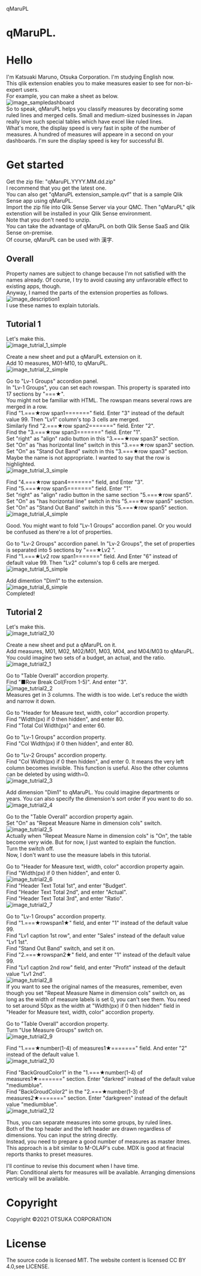 qMaruPL


# qMaruPL.

# Hello
I'm Katsuaki Maruno, Otsuka Corporation. I'm studying English now.     
This qlik extension enables you to make measures easier to see for non-bi-expert users.  
For example, you can make a sheet as below.  
![image_sampledashboard](https://user-images.githubusercontent.com/95951577/146678970-581d55b9-7f17-455c-a187-4d13a2828422.png)  
So to speak, qMaruPL helps you classify measures by decorating some ruled lines and merged cells. Small and medium-sized businesses in Japan really love such special tables which have excel like ruled lines.  
What's more, the display speed is very fast in spite of the number of measures. A hundred of measures will appeare in a second on your dashboards. I'm sure the display speed is key for successful BI.  

# Get started
Get the zip file: "qMaruPL.YYYY.MM.dd.zip"   
I recommend that you get the latest one.  
You can also get "qMaruPL extension_sample.qvf" that is a sample Qlik Sense app using qMaruPL.  
Import the zip file into Qlik Sense Server via your QMC. Then "qMaruPL" qlik extenstion will be installed in your Qlik Sense environment.  
Note that you don't need to unzip.  
You can take the advantage of qMaruPL on both Qlik Sense SaaS and Qlik Sense on-premise.   
Of course, qMaruPL can be used with 漢字.     

## Overall 
Property names are subject to change because I'm not satisfied with the names already. Of course, I try to avoid causing any unfavorable effect to existing apps, though.    
Anyway, I named the parts of the extension properties as follows.  
![image_description1](https://user-images.githubusercontent.com/95951577/146526354-6970e88a-0934-4ca5-9b3e-7f71ea69a646.png)  
I use these names to explain tutorials.  

## Tutorial 1
Let's make this.  
![image_tutrial_1_simple](https://user-images.githubusercontent.com/95951577/146487971-3fa654ff-8c1a-4a97-b171-c29d7fdb85ad.png)  

Create a new sheet and put a qMaruPL extension on it.  
Add 10 measures, M01-M10, to qMaruPL.  
![image_tutrial_2_simple](https://user-images.githubusercontent.com/95951577/146490833-ba9266c8-df75-43a9-adf4-a90e4ce092b5.png)  
  
Go to "Lv-1 Groups" accordion panel.  
In "Lv-1 Groups", you can set each rowspan. This property is sparated into 17 sections by "===★".   
You might not be familiar with HTML. The rowspan means several rows are merged in a row.  
Find "1.===★row span1=======" field. Enter "3" instead of the default value 99. Then "Lv1" column's top 3 cells are merged.  
Similarly find "2.===★row span2=======" field. Enter "2".    
Find the "3.===★row span3=======" field. Enter "1".  
Set "right" as "align" radio button in this "3.===★row span3" section.   
Set "On" as "has horizontal line" switch in this "3.===★row span3" section.   
Set "On" as "Stand Out Band" switch in this "3.===★row span3" section. Maybe the name is not appropriate. I wanted to say that the row is highlighted.   
![image_tutrial_3_simple](https://user-images.githubusercontent.com/95951577/146493323-7c9d0c46-1835-43df-90a3-7ff22a267a97.png)  
  
Find "4.===★row span4=======" field, and Enter "3".   
Find "5.===★row span5=======" field. Enter "1".  
Set "right" as "align" radio button in the same section "5.===★row span5".     
Set "On" as "has horizontal line" switch in this "5.===★row span5" section.   
Set "On" as "Stand Out Band" switch in this "5.===★row span5" section.   
![image_tutrial_4_simple](https://user-images.githubusercontent.com/95951577/146491640-9dc4f26e-7547-48ef-8efc-50eb20ea372e.png)   

Good. You might want to fold "Lv-1 Groups" accordion panel. Or you would be confused as there're a lot of properties.  
  
Go to "Lv-2 Groups" accordion panel. In "Lv-2 Groups", the set of properties is separated into 5 sections by "===★Lv2 ".  
Find "1.===★Lv2 row span1=======" field. And Enter "6" instead of default value 99. Then "Lv2" column's top 6 cells are merged.  
![image_tutrial_5_simple](https://user-images.githubusercontent.com/95951577/146494043-fe6a10a2-2360-4934-999c-ea90a90912d1.png)  

Add dimention "Dim1" to the extension.  
![image_tutrial_6_simple](https://user-images.githubusercontent.com/95951577/146494432-d05edfdf-fa25-441a-85fd-f16eb0c2667e.png)  
Completed!  
  
  
## Tutorial 2
Let's make this.  
![image_tutrial2_10](https://user-images.githubusercontent.com/95951577/146678079-c172285a-acd4-4565-aa29-f568553026bc.png)    
    
Create a new sheet and put a qMaruPL on it.  
Add measures, M01, M02, M02/M01, M03, M04, and M04/M03 to qMaruPL. You could imagine two sets of a budget, an actual, and the ratio.   
 ![image_tutrial2_1](https://user-images.githubusercontent.com/95951577/146520532-254b35fa-89a2-47cc-88f1-ea02b3ac2f76.png)  
  
Go to "Table Overall" accordion property.  
Find "■Row Break Col(From 1-5)". And enter "3".  
![image_tutrial2_2](https://user-images.githubusercontent.com/95951577/146521789-f3b082e8-62fa-4506-927a-4f17de939682.png)  
Measures get in 3 columns. The width is too wide. Let's reduce the width and narrow it down.  
  
Go to "Header for Measure text, width, color" accordion property.  
Find "Width(px) if 0 then hidden", and enter 80.   
Find "Total Col Width(px)" and enter 60.  
  
Go to "Lv-1 Groups" accordion property.  
Find "Col Width(px) if 0 then hidden", and enter 80.  
  
Go to "Lv-2 Groups" accordion property.  
Find "Col Width(px) if 0 then hidden", and enter 0. It means the very left column becomes invisible. This function is useful. Also the other columns can be deleted by using width=0.  
![image_tutrial2_3](https://user-images.githubusercontent.com/95951577/146523743-3aef5097-58c9-47ef-9c48-3c15e3ce925e.png)  

  Add dimension "Dim1" to qMaruPL. You could imagine departments or years. You can also specify the dimension's sort order if you want to do so.  
![image_tutrial2_4](https://user-images.githubusercontent.com/95951577/146524735-a3ecc835-5b51-4d79-8daa-b378cfc1c172.png)  
  
Go to the "Table Overall" accordion property again.  
Set "On" as "Repeat Measure Name in dimension cols" switch.  
![image_tutrial2_5](https://user-images.githubusercontent.com/95951577/146525124-31a431bf-8828-4502-b0f9-769b72341887.png)  
Actually when "Repeat Measure Name in dimension cols" is "On", the table become very wide. But for now, I just wanted to explain the function.  
Turn the switch off.  
Now, I don't want to use the measure labels in this tutorial.  
  
Go to "Header for Measure text, width, color" accordion property again.  
Find "Width(px) if 0 then hidden", and enter 0.   
![image_tutrial2_6](https://user-images.githubusercontent.com/95951577/146531048-6175f467-3c7a-4cf5-aaa5-f4548c3b26ce.png)   
Find "Header Text Total 1st", and enter "Budget".  
Find "Header Text Total 2nd", and enter "Actual".  
Find "Header Text Total 3rd", and enter "Ratio".  
![image_tutrial2_7](https://user-images.githubusercontent.com/95951577/146531535-2f3d6efe-6b87-408d-be87-77835b30472a.png)   
  
Go to "Lv-1 Groups" accordion property.    
Find "1.===★rowspan1★" field, and enter "1" instead of the default value 99.  
Find "Lv1 caption 1st row", and enter "Sales" instead of the default value "Lv1 1st".  
Find "Stand Out Band" switch, and set it on.  
Find "2.===★rowspan2★" field, and enter "1" instead of the default value 99.  
Find "Lv1 caption 2nd row" field, and enter "Profit" instead of the default value "Lv1 2nd".  
![image_tutrial2_8](https://user-images.githubusercontent.com/95951577/146532628-8003d1cc-c235-4a91-b619-9c9f6f691e79.png)  
If you want to see the original names of the measures, remember, even though you set "Repeat Measure Name in dimension cols" switch on, as long as the width of measure labels is set 0, you can't see them. You need to set around 50px as the width at "Width(px) if 0 then hidden" field in "Header for Measure text, width, color" accordion property.      
  
Go to "Table Overall" accordion property.    
Turn "Use Measure Groups" switch on.  
![image_tutrial2_9](https://user-images.githubusercontent.com/95951577/147091523-1a585ea8-05b5-407d-915c-57a3415c39b0.png)   
  
Find "1.===★number(1-4) of measures1★=======" field. And enter "2" instead of the default value 1.  
![image_tutrial2_10](https://user-images.githubusercontent.com/95951577/147091687-173c2589-f056-41ae-bbfc-8e1740325f44.png)  

Find "BackGroudColor1" in the "1.===★number(1-4) of measures1★=======" section.
Enter "darkred" instead of the default value "mediumblue".  
Find "BackGroudColor2" in the "2.===★number(1-3) of measures2★=======" section.
Enter "darkgreen" instead of the default value "mediumblue".  
![image_tutrial2_12](https://user-images.githubusercontent.com/95951577/147092377-e27cf084-6082-476e-b011-0682df09bc2a.png)  


Thus, you can separate measures into some groups, by ruled lines.      
Both of the top header and the left header are drawn regardless of dimensions. You can input the string directly.    
Instead, you need to prepare a good number of measures as master itmes.  
This approach is a bit similar to M-OLAP's cube. MDX is good at finacial reports thanks to preset measures.  


I'll continue to revise this document when I have time.  
Plan: Conditional alerts for measures will be available. Arranging dimensions verticaly will be available.  

# Copyright
Copyright ©2021 OTSUKA CORPORATION

# License
The source code is licensed MIT. The website content is licensed CC BY 4.0,see LICENSE.
 

